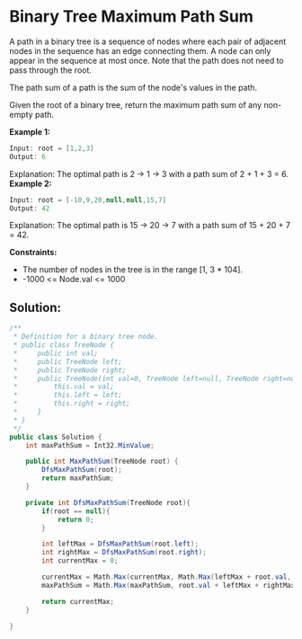 # Binary Tree Maximum Path Sum

A path in a binary tree is a sequence of nodes where each pair of adjacent nodes in the sequence has an edge connecting them. A node can only appear in the sequence at most once. Note that the path does not need to pass through the root.

The path sum of a path is the sum of the node's values in the path.

Given the root of a binary tree, return the maximum path sum of any non-empty path.

 
**Example 1:**

```csharp
Input: root = [1,2,3]
Output: 6
```
Explanation: The optimal path is 2 -> 1 -> 3 with a path sum of 2 + 1 + 3 = 6.
**Example 2:**

```csharp
Input: root = [-10,9,20,null,null,15,7]
Output: 42
```
Explanation: The optimal path is 15 -> 20 -> 7 with a path sum of 15 + 20 + 7 = 42.
 

**Constraints:**

- The number of nodes in the tree is in the range [1, 3 * 104].
- -1000 <= Node.val <= 1000

## Solution:
```csharp
/**
 * Definition for a binary tree node.
 * public class TreeNode {
 *     public int val;
 *     public TreeNode left;
 *     public TreeNode right;
 *     public TreeNode(int val=0, TreeNode left=null, TreeNode right=null) {
 *         this.val = val;
 *         this.left = left;
 *         this.right = right;
 *     }
 * }
 */
public class Solution {
    int maxPathSum = Int32.MinValue;

    public int MaxPathSum(TreeNode root) {
        DfsMaxPathSum(root);
        return maxPathSum;
    }

    private int DfsMaxPathSum(TreeNode root){
        if(root == null){
            return 0;
        }

        int leftMax = DfsMaxPathSum(root.left);
        int rightMax = DfsMaxPathSum(root.right);
        int currentMax = 0;

        currentMax = Math.Max(currentMax, Math.Max(leftMax + root.val, rightMax + root.val));
        maxPathSum = Math.Max(maxPathSum, root.val + leftMax + rightMax);

        return currentMax;
    }

}
```